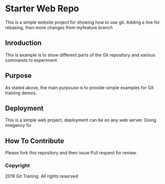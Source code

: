 # Starter Web Repo

This is a simple website project for
showing how to use git. Adding a line for rebasing, then
more changes from myfeature branch

## Inroduction

This is example is to show different parts
of the Git repository and various commands to experiment

## Purpose

As stated above, the main purpouse is to
provide simple examples for Git training demos.

## Deployment

This is a simple web project, deployment 
can be on any web server. Doing imegency fix


## How To Contribute 

Please fork this repository and then issue Pull request
for review. 

### Copyright

2019 Git Traning. All rights reserved
